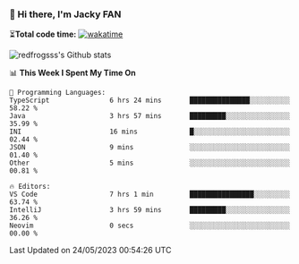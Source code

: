 ### 👋 Hi there, I'm Jacky FAN

⏳**Total code time:** [![wakatime](https://wakatime.com/badge/user/2cbd8003-b8b8-4565-92d7-ad9c23ff1846.svg)](https://wakatime.com/@2cbd8003-b8b8-4565-92d7-ad9c23ff1846)

<img src="https://github-readme-stats.vercel.app/api?username=redfrogsss&show_icons=true" alt="redfrogsss's Github stats"></img>

<!--START_SECTION:waka-->
📊 **This Week I Spent My Time On** 

```text
💬 Programming Languages: 
TypeScript               6 hrs 24 mins       ███████████████░░░░░░░░░░   58.22 % 
Java                     3 hrs 57 mins       █████████░░░░░░░░░░░░░░░░   35.99 % 
INI                      16 mins             █░░░░░░░░░░░░░░░░░░░░░░░░   02.44 % 
JSON                     9 mins              ░░░░░░░░░░░░░░░░░░░░░░░░░   01.40 % 
Other                    5 mins              ░░░░░░░░░░░░░░░░░░░░░░░░░   00.81 % 

🔥 Editors: 
VS Code                  7 hrs 1 min         ████████████████░░░░░░░░░   63.74 % 
IntelliJ                 3 hrs 59 mins       █████████░░░░░░░░░░░░░░░░   36.26 % 
Neovim                   0 secs              ░░░░░░░░░░░░░░░░░░░░░░░░░   00.00 % 
```


 Last Updated on 24/05/2023 00:54:26 UTC
<!--END_SECTION:waka-->
